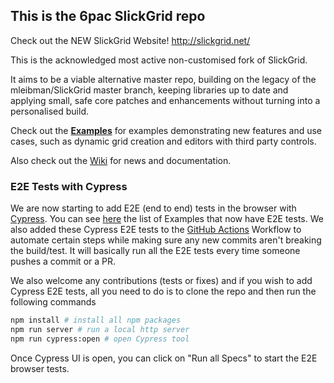 ## This is the 6pac SlickGrid repo

Check out the NEW SlickGrid Website! http://slickgrid.net/

This is the acknowledged most active non-customised fork of SlickGrid.

It aims to be a viable alternative master repo, building on the legacy of the mleibman/SlickGrid master branch, keeping libraries up to date and applying small, safe core patches and enhancements without turning into a personalised build.

Check out the **[Examples](https://github.com/6pac/SlickGrid/wiki/Examples)** for examples demonstrating new features and use cases, such as dynamic grid creation and editors with third party controls.

Also check out the [Wiki](https://github.com/6pac/SlickGrid/wiki) for news and documentation.

### E2E Tests with Cypress
We are now starting to add E2E (end to end) tests in the browser with [Cypress](https://www.cypress.io/). You can see [here](https://github.com/6pac/SlickGrid/tree/master/cypress/integration) the list of Examples that now have E2E tests. We also added these Cypress E2E tests to the [GitHub Actions](https://github.com/features/actions) Workflow to automate certain steps while making sure any new commits aren't breaking the build/test. It will basically run all the E2E tests every time someone pushes a commit or a PR.

We also welcome any contributions (tests or fixes) and if you wish to add Cypress E2E tests, all you need to do is to clone the repo and then run the following commands
```bash
npm install # install all npm packages
npm run server # run a local http server
npm run cypress:open # open Cypress tool
```
Once Cypress UI is open, you can click on "Run all Specs" to start the E2E browser tests.
